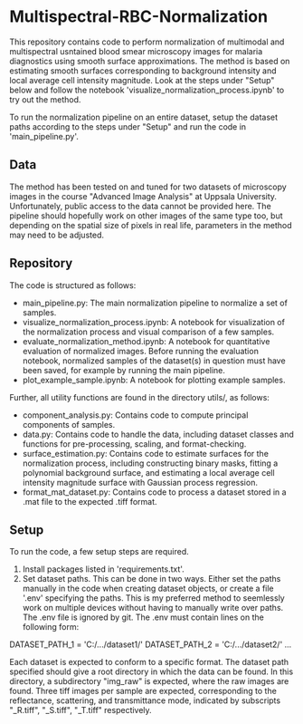 # Multispectral-RBC-Normalization

This repository contains code to perform normalization of multimodal and multispectral usntained blood smear microscopy images for malaria diagnostics using smooth surface approximations. The method is based on estimating smooth surfaces corresponding to background intensity and local average cell intensity magnitude. Look at the steps under "Setup" below and follow the notebook 'visualize_normalization_process.ipynb' to try out the method. 

To run the normalization pipeline on an entire dataset, setup the dataset paths according to the steps under "Setup" and run the code in 'main_pipeline.py'. 

## Data

The method has been tested on and tuned for two datasets of microscopy images in the course "Advanced Image Analysis" at Uppsala University. Unfortunately, public access to the data cannot be provided here. The pipeline should hopefully work on other images of the same type too, but depending on the spatial size of pixels in real life, parameters in the method may need to be adjusted. 

## Repository

The code is structured as follows: 

- main_pipeline.py: The main normalization pipeline to normalize a set of samples. 
- visualize_normalization_process.ipynb: A notebook for visualization of the normalization process and visual comparison of a few samples. 
- evaluate_normalization_method.ipynb: A notebook for quantitative evaluation of normalized images. Before running the evaluation notebook, normalized samples of the dataset(s) in question must have been saved, for example by running the main pipeline. 
- plot_example_sample.ipynb: A notebook for plotting example samples. 

Further, all utility functions are found in the directory utils/, as follows:
- component_analysis.py: Contains code to compute principal components of samples.
- data.py: Contains code to handle the data, including dataset classes and functions for pre-processing, scaling, and format-checking. 
- surface_estimation.py: Contains code to estimate surfaces for the normalization process, including constructing binary masks, fitting a polynomial background surface, and estimating a local average cell intensity magnitude surface with Gaussian process regression. 
- format_mat_dataset.py: Contains code to process a dataset stored in a .mat file to the expected .tiff format. 

## Setup

To run the code, a few setup steps are required. 
1. Install packages listed in 'requirements.txt'. 
2. Set dataset paths. This can be done in two ways. Either set the paths manually in the code when creating dataset objects, or create a file '.env' specifying the paths. This is my preferred method to seemlessly work on multiple devices without having to manually write over paths. The .env file is ignored by git. The .env must contain lines on the following form: 

DATASET_PATH_1 = 'C:/.../dataset1/'
DATASET_PATH_2 = 'C:/.../dataset2/'
...

Each dataset is expected to conform to a specific format. The dataset path specified should give a root directory in which the data can be found. In this directory, a subdirectory "img_raw" is expected, where the raw images are found. Three tiff images per sample are expected, corresponding to the reflectance, scattering, and transmittance mode, indicated by subscripts "_R.tiff", "_S.tiff", "_T.tiff" respectively. 
